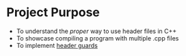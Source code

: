 # Project Purpose

* To understand the *proper* way to use header files in C++
* To showcase compiling a program with multiple .cpp files
* To implement [header guards](https://www.learncpp.com/cpp-tutorial/header-guards/)